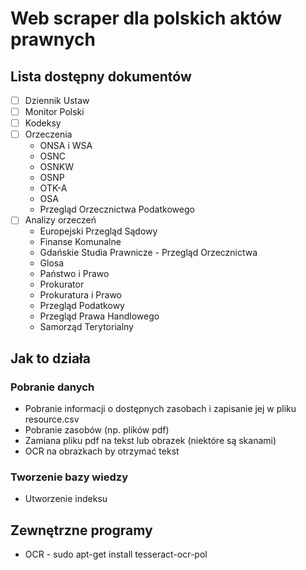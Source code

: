 # Web scraper dla polskich aktów prawnych

## Lista dostępny dokumentów

 * [ ] Dziennik Ustaw
 * [ ] Monitor Polski
 * [ ] Kodeksy
 * [ ] Orzeczenia
   * ONSA i WSA
   * OSNC
   * OSNKW
   * OSNP
   * OTK-A
   * OSA
   * Przegląd Orzecznictwa Podatkowego  
 * [ ] Analizy orzeczeń
   * Europejski Przegląd Sądowy
   * Finanse Komunalne
   * Gdańskie Studia Prawnicze - Przegląd Orzecznictwa
   * Glosa
   * Państwo i Prawo
   * Prokurator
   * Prokuratura i Prawo
   * Przegląd Podatkowy
   * Przegląd Prawa Handlowego
   * Samorząd Terytorialny 
   
   
## Jak to działa

### Pobranie danych
 * Pobranie informacji o dostępnych zasobach i zapisanie jej w pliku resource.csv
 * Pobranie zasobów (np. plików pdf)
 * Zamiana pliku pdf na tekst lub obrazek (niektóre są skanami)
 * OCR na obrazkach by otrzymać tekst

### Tworzenie bazy wiedzy
 * Utworzenie indeksu
 
 
## Zewnętrzne programy
 
 * OCR - sudo apt-get install tesseract-ocr-pol